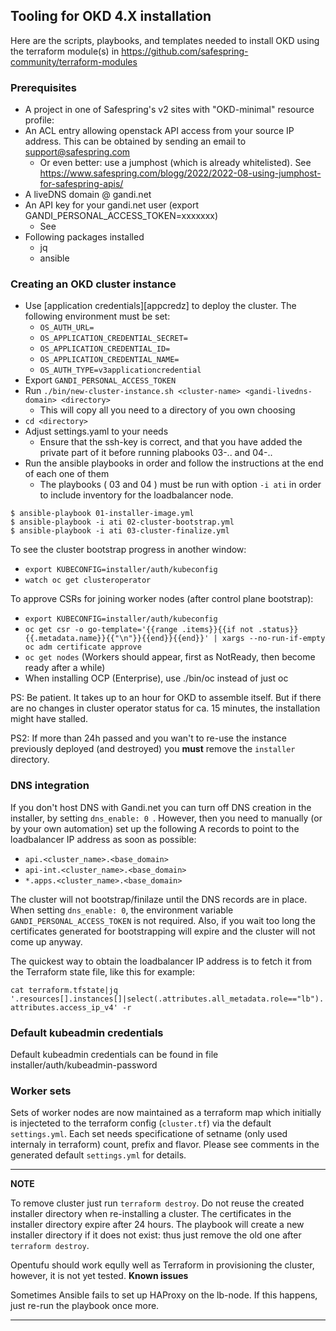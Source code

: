 ## Tooling for OKD 4.X installation

Here are the scripts, playbooks, and templates needed to install OKD
using the terraform module(s) in https://github.com/safespring-community/terraform-modules

### Prerequisites

* A project in one of Safespring's v2 sites with "OKD-minimal" resource profile:
* An ACL entry allowing openstack API access from your source IP address. This can be obtained by sending an email to <support@safespring.com>
  * Or even better: use a jumphost (which is already whitelisted). See https://www.safespring.com/blogg/2022/2022-08-using-jumphost-for-safespring-apis/
* A liveDNS domain @ gandi.net
* An API key for your gandi.net user (export GANDI_PERSONAL_ACCESS_TOKEN=xxxxxxx)
  * See 
* Following packages installed
  * jq
  * ansible

### Creating an OKD cluster instance


* Use [application credentials][appcredz] to deploy the cluster. The following environment must be set:
  * `OS_AUTH_URL=`
  * `OS_APPLICATION_CREDENTIAL_SECRET=`
  * `OS_APPLICATION_CREDENTIAL_ID=`
  * `OS_APPLICATION_CREDENTIAL_NAME=`
  * `OS_AUTH_TYPE=v3applicationcredential`
* Export `GANDI_PERSONAL_ACCESS_TOKEN`
* Run `./bin/new-cluster-instance.sh <cluster-name> <gandi-livedns-domain> <directory>`
  * This will copy all you need to a directory of you own choosing
* `cd <directory>`
* Adjust settings.yaml to your needs
  * Ensure that the ssh-key is correct, and that you have added the private part of it before running plabooks 03-.. and 04-..
* Run the ansible playbooks in order and follow the instructions at the end of each one of them
  * The playbooks ( 03 and 04 ) must be run with option `-i ati` in order to include inventory for the loadbalancer node.
```console
$ ansible-playbook 01-installer-image.yml
$ ansible-playbook -i ati 02-cluster-bootstrap.yml
$ ansible-playbook -i ati 03-cluster-finalize.yml
```

To see the cluster bootstrap progress in another window:

* `export KUBECONFIG=installer/auth/kubeconfig`
* `watch oc get clusteroperator`

To approve CSRs for joining worker nodes (after control plane bootstrap):

* `export KUBECONFIG=installer/auth/kubeconfig`
* `oc get csr -o go-template='{{range .items}}{{if not .status}}{{.metadata.name}}{{"\n"}}{{end}}{{end}}' | xargs --no-run-if-empty oc adm certificate approve`
* `oc get nodes` (Workers should appear, first as NotReady, then become ready after a while)
* When installing OCP (Enterprise), use ./bin/oc instead of just oc

PS: Be patient. It takes up to an hour for OKD to assemble itself. But if there are no changes in cluster operator status for ca. 15 minutes, the installation might have stalled.

PS2: If more than 24h passed and you wan't to re-use the instance previously deployed (and destroyed) you **must** remove the `installer` directory.

### DNS integration

If you don't host DNS with Gandi.net you can turn off DNS creation in the
installer, by setting `dns_enable: 0 `. However, then you need to manually (or
by your own automation) set up the following A records to point to the
loadbalancer IP address as soon as possible:

* `api.<cluster_name>.<base_domain>`
* `api-int.<cluster_name>.<base_domain>`
* `*.apps.<cluster_name>.<base_domain>`

The cluster will not bootstrap/finilaze until the DNS records are in place.
When setting `dns_enable: 0`, the environment variable
`GANDI_PERSONAL_ACCESS_TOKEN` is not required. Also, if you wait too long the
certificates generated for bootstrapping will expire and the cluster will not
come up anyway.

The quickest way to obtain the loadbalancer IP address is to fetch it from the Terraform state file, like this for example:

`cat terraform.tfstate|jq '.resources[].instances[]|select(.attributes.all_metadata.role=="lb").attributes.access_ip_v4' -r`

### Default kubeadmin credentials

Default kubeadmin credentials can be found in file installer/auth/kubeadmin-password

### Worker sets

Sets of worker nodes are now maintained as a terraform map which initially is
injecteted to the terraform config (`cluster.tf`) via the default
`settings.yml`.  Each set needs specificatione of setname (only used internaly
in terraform) count, prefix and flavor. Please see comments in the generated
default `settings.yml` for details.

---
**NOTE**

To remove cluster just run `terraform destroy`. Do not reuse the created
installer directory when re-installing a cluster. The certificates in the
installer directory expire after 24 hours. The playbook will create a new installer directory if it
does not exist: thus just remove the old one after `terraform destroy`.

Opentufu should work eqully well as Terraform in provisioning the cluster, however, it is not yet tested.
**Known issues**

Sometimes Ansible fails to set up HAProxy on the lb-node. If this happens, just
re-run the playbook once more.

---

[appcreds]: https://docs.safespring.com/new/app-creds/
